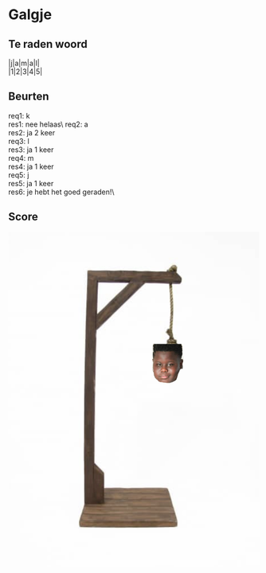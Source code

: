 # Galgje

## Te raden woord

|j|a|m|a|l|\
|1|2|3|4|5|

## Beurten

req1: k\
res1: nee helaas\ 
req2: a\
res2: ja 2 keer\
req3: l\
res3: ja 1 keer\
req4: m \
res4: ja 1 keer\
req5: j\
res5: ja 1 keer\
res6: je hebt het goed geraden!\
## Score
![Galgje](jamal.png)

